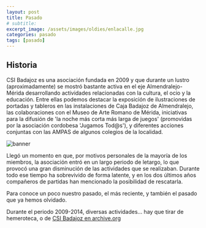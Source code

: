 ```yaml
---
layout: post
title: Pasado
# subtitle: 
excerpt_image: /assets/images/oldies/enlacalle.jpg
categories: pasado
tags: [pasado]
---
```


Historia
-----

CSI Badajoz es una asociación fundada en 2009 y que durante un lustro (aproximadamente) se mostró bastante activa en el eje Almendralejo-Mérida desarrollando actividades relacionadas con la cultura, el ocio y la educación. Entre ellas podemos destacar la exposición de ilustraciones de portadas y tableros en las instalaciones de Caja Badajoz de Almendralejo, las colaboraciones con el Museo de Arte Romano de Mérida, iniciativas para la difusión de 'la noche más corta más larga de juegos' (promovidas por la asociación cordobesa 'Jugamos Tod@s'), y diferentes acciones conjuntas con las AMPAS de algunos colegios de la localidad.

![banner](/assets/images/oldies/enlacalle.jpg)

Llegó un momento en que, por motivos personales de la mayoría de los miembros, la asociación entró en un largo periodo de letargo, lo que provocó una gran disminución de las actividades que se realizaban. Durante todo ese tiempo ha sobrevivido de forma latente, y en los dos últimos años compañeros de partidas han mencionado la posibilidad de rescatarla.

Para conoce un poco nuestro pasado, el más reciente, y también el pasado que ya hemos olvidado.

Durante el periodo 2009-2014, diversas actividades... hay que tirar de hemeroteca, o de [CSI Badajoz en archive.org](https://web.archive.org/web/20090215200705/http://www.csibadajoz.org/csi.php)

